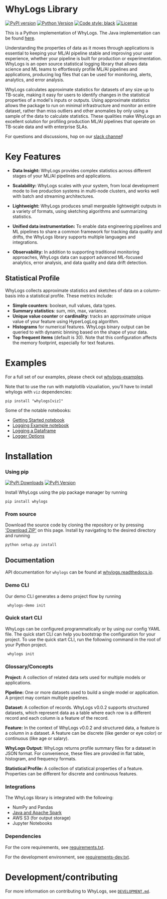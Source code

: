 # WhyLogs Library
[![PyPI version](https://badge.fury.io/py/whylogs.svg)](https://badge.fury.io/py/whylogs)
[![Python Version](https://img.shields.io/pypi/pyversions/whylogs)](https://pypi.org/project/whylogs/)
[![Code style: black](https://img.shields.io/badge/code%20style-black-000000.svg)](https://github.com/python/black)
[![License](http://img.shields.io/:license-Apache%202-blue.svg)](https://github.com/whylabs/whylogs-python/blob/mainline/LICENSE)

This is a Python implementation of WhyLogs. The Java implementation can be found [here](https://github.com/whylabs/whylogs-java).

Understanding the properties of data as it moves through applications is essential to keeping your ML/AI pipeline stable
 and improving your user experience, whether your pipeline is built for production or experimentation. WhyLogs is an 
 open source statistical logging library that allows data science and ML teams to effortlessly profile ML/AI pipelines and applications, producing log files that can be used for monitoring, alerts, analytics, and error analysis. 

WhyLogs calculates approximate statistics for datasets of any size up to TB-scale, making it easy for users to identify
 changes in the statistical properties of a model's inputs or outputs. Using approximate statistics allows the package 
 to run on minimal infrastructure and monitor an entire dataset, rather than miss outliers and other anomalies by only 
 using a sample of the data to calculate statistics. These qualities make WhyLogs an excellent solution for profiling 
 production ML/AI pipelines that operate on TB-scale data and with enterprise SLAs.  
 
For questions and discussions, hop on our [slack channel](http://join.slack.whylabs.ai/)!

# Key Features

* **Data Insight:** WhyLogs provides complex statistics across different stages of your ML/AI pipelines and applications.

* **Scalability:** WhyLogs scales with your system, from local development mode to live production systems in multi-node 
clusters, and works well with batch and streaming architectures. 

* **Lightweight:** WhyLogs produces small mergeable lightweight outputs in a variety of formats, using sketching 
algorithms and summarizing statistics.

* **Unified data instrumentation:** To enable data engineering pipelines and ML pipelines to share a common framework 
for tracking data quality and drifts, the WhyLogs library supports multiple languages and integrations. 
  
* **Observability:** In addition to supporting traditional monitoring approaches, WhyLogs data can support advanced 
ML-focused analytics, error analysis, and data quality and data drift detection. 

## Statistical Profile
WhyLogs collects approximate statistics and sketches of data on a column-basis into a statistical profile. 
These metrics include:

* **Simple counters**: boolean, null values, data types.
* **Summary statistics**: sum, min, max, variance.
* **Unique value counter** or **cardinality**: tracks an approximate unique value of your feature using HyperLogLog algorithm.
* **Histograms** for numerical features. WhyLogs binary output can be queried to with dynamic binning based on the 
shape of your data. 
* **Top frequent items** (default is 30). Note that this configuration affects the memory footprint, especially for text features.

# Examples
For a full set of our examples, please check out [whylogs-examples](https://github.com/whylabs/whylogs-examples).

Note that to use the run with matplotlib vizualiation, you'll have to install whylogs with `viz` dependencies:
```
pip install "whylogs[viz]"
```

Some of the notable notebooks:
- [Getting Started notebook](https://github.com/whylabs/whylogs-examples/blob/mainline/python/GettingStarted.ipynb)
- [Logging Example notebook](https://github.com/whylabs/whylogs-examples/blob/mainline/python/logging_example.ipynb)
- [Logging a Dataframe](https://whylogs.readthedocs.io/en/latest/auto_examples/log_dataframe.html)
- [Logger Options](https://whylogs.readthedocs.io/en/latest/auto_examples/configure_logger.html#sphx-glr-auto-examples-configure-logger-py)

# Installation

### Using pip

[![PyPi Downloads](https://pepy.tech/badge/whylogs)](https://pepy.tech/project/whylogs)
[![PyPi Version](https://badge.fury.io/py/whylogs.svg)](https://pypi.org/project/whylogs/)

Install WhyLogs using the pip package manager by running

    pip install whylogs
    
### From source

Download the source code by cloning the repository or by pressing ['Download ZIP'](https://github.com/whylabs/whylogs-python/archive/master.zip) on this page. 
Install by navigating to the desired directory and running

    python setup.py install

## Documentation

API documentation for `whylogs` can be found at [whylogs.readthedocs.io](http://whylogs.readthedocs.io/).

### Demo CLI

Our demo CLI generates a demo project flow by running

     whylogs-demo init

### Quick start CLI
WhyLogs can be configured programmatically or by using our config YAML file. The quick start CLI can help you bootstrap the
configuration for your project. To use the quick start CLI, run the following command in the root of your Python project.

     whylogs init
     
### Glossary/Concepts 
**Project:** A collection of related data sets used for multiple models or applications.

**Pipeline:** One or more datasets used to build a single model or application. A project may contain multiple pipelines.

**Dataset:** A collection of records. WhyLogs v0.0.2 supports structured datasets, which represent data as a table 
where each row is a different record and each column is a feature of the record. 

**Feature:** In the context of WhyLogs v0.0.2 and structured data, a feature is a column in a dataset. A feature can 
be discrete (like gender or eye color) or continuous (like age or salary). 

**WhyLogs Output:** WhyLogs returns profile summary files for a dataset in JSON format. For convenience, these files 
are provided in flat table, histogram, and frequency formats.

**Statistical Profile:** A collection of statistical properties of a feature. Properties can be different for discrete 
and continuous features.

### Integrations
The WhyLogs library is integrated with the following:
- NumPy and Pandas
- [Java and Apache Spark](https://github.com/whylabs/whylogs-java)
- AWS S3 (for output storage)
- Jupyter Notebooks

### Dependencies
 
For the core requirements, see [requirements.txt](https://github.com/whylabs/whylogs-python/blob/mainline/requirements.txt).

For the development environment, see [requirements-dev.txt](https://github.com/whylabs/whylogs-python/blob/mainline/requirements-dev.txt).

# Development/contributing
For more information on contributing to WhyLogs, see [`DEVELOPMENT.md`](DEVELOPMENT.md).
